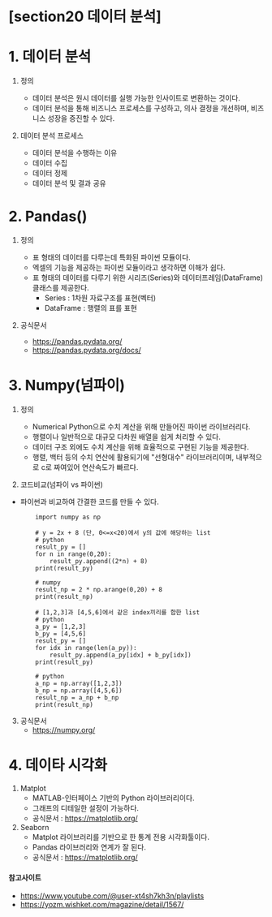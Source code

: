 # [section20 데이터 분석] 

# 1. 데이터 분석
1. 정의
	- 데이터 분석은 원시 데이터를 실행 가능한 인사이트로 변환하는 것이다.
	- 데이터 분석을 통해 비즈니스 프로세스를 구성하고, 의사 결정을 개선하며, 비즈니스 성장을 증진할 수 있다.

2. 데이터 분석 프로세스 
	- 데이터 분석을 수행하는 이유
	- 데이터 수집
	- 데이터 정제
	- 데이터 분석 및 결과 공유

# 2. Pandas()
1. 정의
	- 표 형태의 데이터를 다루는데 특화된 파이썬 모듈이다.
	- 엑셀의 기능을 제공하는 파이썬 모듈이라고 생각하면 이해가 쉽다.
	- 표 형태의 데이터를 다루기 위한 시리즈(Series)와 데이터프레임(DataFrame) 클래스를 제공한다.
		- Series : 1차원 자료구조를 표현(벡터)
		- DataFrame : 행렬의 표를 표현

2. 공식문서
	- https://pandas.pydata.org/
	- https://pandas.pydata.org/docs/


# 3. Numpy(넘파이)
1. 정의
	- Numerical Python으로 수치 계산을 위해 만들어진 파이썬 라이브러리다.
	- 행렬이나 일반적으로 대규모 다차원 배열을 쉽게 처리할 수 있다.
	- 데이터 구조 외에도 수치 계산을 위해 효율적으로 구현된 기능을 제공한다.
	- 행렬, 백터 등의 수치 연산에 활용되기에 "선형대수" 라이브러리이며, 내부적으로 c로 짜여있어 연산속도가 빠르다.

2. 코드비교(넘파이 vs 파이썬)
- 파이썬과 비교하여 간결한 코드를 만들 수 있다. 
	```
		import numpy as np

		# y = 2x + 8 (단, 0<=x<20)에서 y의 값에 해당하는 list
		# python
		result_py = []
		for n in range(0,20):
		    result_py.append((2*n) + 8)
		print(result_py)

		# numpy
		result_np = 2 * np.arange(0,20) + 8
		print(result_np)

		# [1,2,3]과 [4,5,6]에서 같은 index끼리를 합한 list
		# python
		a_py = [1,2,3]
		b_py = [4,5,6]
		result_py = []
		for idx in range(len(a_py)):
		    result_py.append(a_py[idx] + b_py[idx])
		print(result_py)

		# python
		a_np = np.array([1,2,3])
		b_np = np.array([4,5,6])
		result_np = a_np + b_np
		print(result_np)
	```

3. 공식문서
	- https://numpy.org/

# 4. 데이타 시각화
1. Matplot
	- MATLAB-인터페이스 기반의 Python 라이브러리이다.
	- 그래프의 디테일한 설정이 가능하다.
	- 공식문서 : https://matplotlib.org/
2. Seaborn
	- Matplot 라이브러리를 기반으로 한 통계 전용 시각화툴이다.
	- Pandas 라이브러리와 연계가 잘 된다.
	- 공식문서 : https://matplotlib.org/


#### 참고사이트
- https://www.youtube.com/@user-xt4sh7kh3n/playlists
- https://yozm.wishket.com/magazine/detail/1567/
